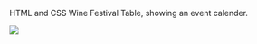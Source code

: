 HTML and CSS Wine Festival Table, showing an event calender.

<img src ="https://content.codecademy.com/courses/learn-html-tables/index.html">